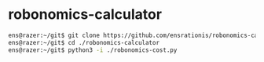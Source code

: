 # robonomics-calculator

```bash
ens@razer:~/git$ git clone https://github.com/ensrationis/robonomics-calculator.git
ens@razer:~/git$ cd ./robonomics-calculator
ens@razer:~/git$ python3 -i ./robonomics-cost.py
```
